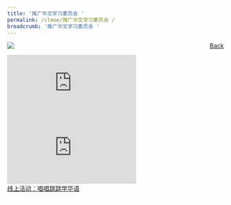 ```yaml
---
title: '推广华文学习委员会 '
permalink: /clmoe/推广华文学习委员会 /
breadcrumb: '推广华文学习委员会 '
---
```

<a href="/gallery/华文学习展示区-chinese-exhibitions-e/community-partners/" style="float:right;">Back</a>
 <img src="/images/CPCLL-Poster.jpg"> <br/>
<div class="video-container">
  <iframe src="https://www.youtube.com/embed/Zv2at8j-YSo" frameborder="0" allow="accelerometer; autoplay; encrypted-media; gyroscope; picture-in-picture" allowfullscreen></iframe></div>
  <div class="video-container">
  <iframe src="https://www.youtube.com/embed/M4rYVs1S_L4" frameborder="0" allow="accelerometer; autoplay; encrypted-media; gyroscope; picture-in-picture" allowfullscreen></iframe></div>
<a href=" https://cstreetdance.sg/dancing-learning/ " target="_blank">线上活动：唱唱跳跳学华语</a>
<div class="btntop"><a href="#top" style="text-decoration:none;"><span style="color:white"><b>Top</b></span></a></div>
